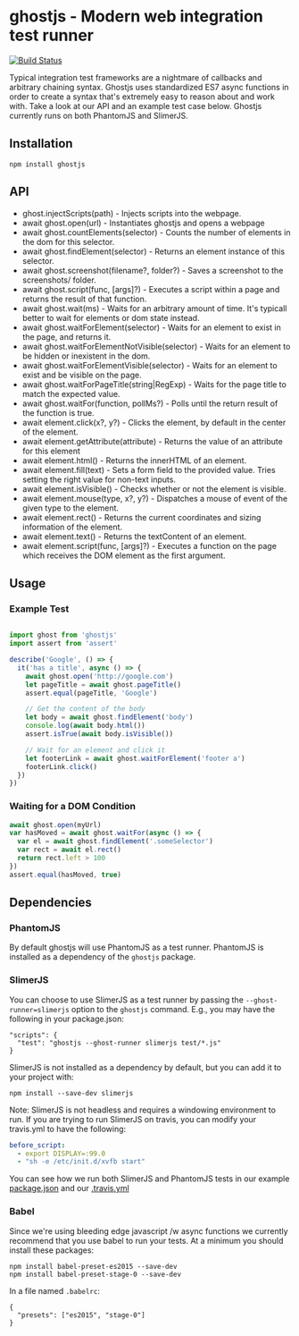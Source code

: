# ghostjs - Modern web integration test runner

[![Build Status](https://travis-ci.org/KevinGrandon/ghostjs.svg?branch=master)](https://travis-ci.org/KevinGrandon/ghostjs)

Typical integration test frameworks are a nightmare of callbacks and arbitrary chaining syntax. Ghostjs uses standardized ES7 async functions in order to create a syntax that's extremely easy to reason about and work with. Take a look at our API and an example test case below. Ghostjs currently runs on both PhantomJS and SlimerJS.

## Installation

```
npm install ghostjs
```

## API

* ghost.injectScripts(path) - Injects scripts into the webpage.
* await ghost.open(url) - Instantiates ghostjs and opens a webpage
* await ghost.countElements(selector) - Counts the number of elements in the dom for this selector.
* await ghost.findElement(selector) - Returns an element instance of this selector.
* await ghost.screenshot(filename?, folder?) - Saves a screenshot to the screenshots/ folder.
* await ghost.script(func, [args]?) - Executes a script within a page and returns the result of that function.
* await ghost.wait(ms) - Waits for an arbitrary amount of time. It's typicall better to wait for elements or dom state instead.
* await ghost.waitForElement(selector) - Waits for an element to exist in the page, and returns it.
* await ghost.waitForElementNotVisible(selector) - Waits for an element to be hidden or inexistent in the dom.
* await ghost.waitForElementVisible(selector) - Waits for an element to exist and be visible on the page.
* await ghost.waitForPageTitle(string|RegExp) - Waits for the page title to match the expected value.
* await ghost.waitFor(function, pollMs?) - Polls until the return result of the function is true.
* await element.click(x?, y?) - Clicks the element, by default in the center of the element.
* await element.getAttribute(attribute) - Returns the value of an attribute for this element
* await element.html() - Returns the innerHTML of an element.
* await element.fill(text) - Sets a form field to the provided value. Tries setting the right value for non-text inputs.
* await element.isVisible() - Checks whether or not the element is visible.
* await element.mouse(type, x?, y?) - Dispatches a mouse of event of the given type to the element.
* await element.rect() - Returns the current coordinates and sizing information of the element.
* await element.text() - Returns the textContent of an element.
* await element.script(func, [args]?) - Executes a function on the page which receives the DOM element as the first argument.

## Usage

### Example Test

```js

import ghost from 'ghostjs'
import assert from 'assert'

describe('Google', () => {
  it('has a title', async () => {
    await ghost.open('http://google.com')
    let pageTitle = await ghost.pageTitle()
    assert.equal(pageTitle, 'Google')

    // Get the content of the body
    let body = await ghost.findElement('body')
    console.log(await body.html())
    assert.isTrue(await body.isVisible())

    // Wait for an element and click it
    let footerLink = await ghost.waitForElement('footer a')
    footerLink.click()
  })
})

```

### Waiting for a DOM Condition

```js
await ghost.open(myUrl)
var hasMoved = await ghost.waitFor(async () => {
  var el = await ghost.findElement('.someSelector')
  var rect = await el.rect()
  return rect.left > 100
})
assert.equal(hasMoved, true)
```

## Dependencies

### PhantomJS

By default ghostjs will use PhantomJS as a test runner. PhantomJS is installed as a dependency of the `ghostjs` package.


### SlimerJS

You can choose to use SlimerJS as a test runner by passing the `--ghost-runner=slimerjs` option to the `ghostjs` command. E.g., you may have the following in your package.json:
```
"scripts": {
  "test": "ghostjs --ghost-runner slimerjs test/*.js"  
}
```

SlimerJS is not installed as a dependency by default, but you can add it to your project with:

```
npm install --save-dev slimerjs
```

Note: SlimerJS is not headless and requires a windowing environment to run. If you are trying to run SlimerJS on travis, you can modify your travis.yml to have the following:
```yml
before_script:
  - export DISPLAY=:99.0
  - "sh -e /etc/init.d/xvfb start"
```

You can see how we run both SlimerJS and PhantomJS tests in our example [package.json](https://github.com/KevinGrandon/ghostjs/blob/0bccf322b440f742b5c9e0e99ad39bcd19e5a853/ghostjs-examples/package.json#L8-L9) and our [.travis.yml](https://github.com/KevinGrandon/ghostjs/blob/79a2d070e3b5b20c1b25cc49828e9bf6941dec58/.travis.yml#L7-L10)


### Babel

Since we're using bleeding edge javascript /w async functions we currently recommend that you use babel to run your tests. At a minimum you should install these packages:
```
npm install babel-preset-es2015 --save-dev
npm install babel-preset-stage-0 --save-dev
```

In a file named `.babelrc`:
```
{
  "presets": ["es2015", "stage-0"]
}
```
